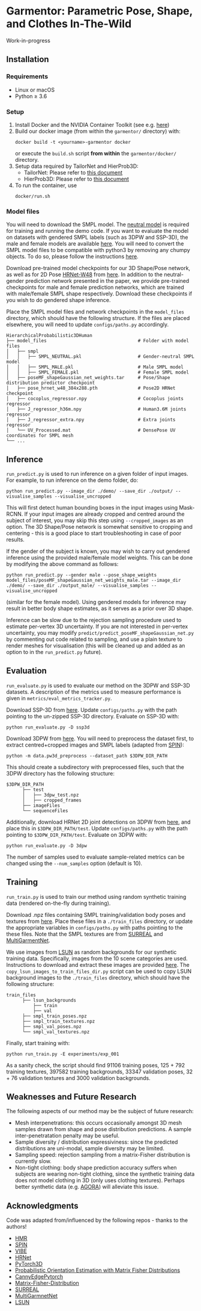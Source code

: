 # Garmentor: Parametric Pose, Shape, and Clothes In-The-Wild

Work-in-progress

## Installation

### Requirements
- Linux or macOS
- Python ≥ 3.6

### Setup

1) Install Docker and the NVIDIA Container Toolkit (see e.g. [here](https://docs.nvidia.com/datacenter/cloud-native/container-toolkit/install-guide.html#docker))
2) Build our docker image (from within the `garmentor/` directory) with:
    ```
    docker build -t <yourname>-garmentor docker
    ```
    or execute the `build.sh` script **from within** the `garmentor/docker/` directory.
3) Setup data required by TailorNet and HierProb3D:
    * TailorNet: Please refer to [this document](documentation/tailornet_preparation)
    * HierProb3D: Please refer to [this document](documentation/hierprob3d_preparation)
4) To run the container, use
    ```
    docker/run.sh
    ```

### Model files
You will need to download the SMPL model. The [neutral model](http://smplify.is.tue.mpg.de) is required for training and running the demo code. If you want to evaluate the model on datasets with gendered SMPL labels (such as 3DPW and SSP-3D), the male and female models are available [here](http://smpl.is.tue.mpg.de). You will need to convert the SMPL model files to be compatible with python3 by removing any chumpy objects. To do so, please follow the instructions [here](https://github.com/vchoutas/smplx/tree/master/tools).

Download pre-trained model checkpoints for our 3D Shape/Pose network, as well as for 2D Pose [HRNet-W48](https://github.com/leoxiaobin/deep-high-resolution-net.pytorch) from [here](https://drive.google.com/drive/folders/1WHdbAaPM8-FpnwMuCdVEchskgKab3gel?usp=sharing). In addition to the neutral-gender prediction network presented in the paper, we provide pre-trained checkpoints for male and female prediction networks, which are trained with male/female SMPL shape respectively. Download these checkpoints if you wish to do gendered shape inference.

Place the SMPL model files and network checkpoints in the `model_files` directory, which should have the following structure. If the files are placed elsewhere, you will need to update `configs/paths.py` accordingly.

    HierarchicalProbabilistic3DHuman
    ├── model_files                                  # Folder with model files
    │   ├── smpl
    │   │   ├── SMPL_NEUTRAL.pkl                     # Gender-neutral SMPL model
    │   │   ├── SMPL_MALE.pkl                        # Male SMPL model
    │   │   ├── SMPL_FEMALE.pkl                      # Female SMPL model
    │   ├── poseMF_shapeGaussian_net_weights.tar     # Pose/Shape distribution predictor checkpoint
    │   ├── pose_hrnet_w48_384x288.pth               # Pose2D HRNet checkpoint
    │   ├── cocoplus_regressor.npy                   # Cocoplus joints regressor
    │   ├── J_regressor_h36m.npy                     # Human3.6M joints regressor
    │   ├── J_regressor_extra.npy                    # Extra joints regressor
    │   └── UV_Processed.mat                         # DensePose UV coordinates for SMPL mesh             
    └── ...
 
## Inference
`run_predict.py` is used to run inference on a given folder of input images. For example, to run inference on the demo folder, do:
```
python run_predict.py --image_dir ./demo/ --save_dir ./output/ --visualise_samples --visualise_uncropped
```
This will first detect human bounding boxes in the input images using Mask-RCNN. If your input images are already cropped and centred around the subject of interest, you may skip this step using `--cropped_images` as an option. The 3D Shape/Pose network is somewhat sensitive to cropping and centering - this is a good place to start troubleshooting in case of poor results.

If the gender of the subject is known, you may wish to carry out gendered inference using the provided male/female model weights. This can be done by modifying the above command as follows:
```
python run_predict.py --gender male --pose_shape_weights model_files/poseMF_shapeGaussian_net_weights_male.tar --image_dir ./demo/ --save_dir ./output_male/ --visualise_samples --visualise_uncropped
```
(similar for the female model). Using gendered models for inference may result in better body shape estimates, as it serves as a prior over 3D shape.

Inference can be slow due to the rejection sampling procedure used to estimate per-vertex 3D uncertainty. If you are not interested in per-vertex uncertainty, you may modify `predict/predict_poseMF_shapeGaussian_net.py` by commenting out code related to sampling, and use a plain texture to render meshes for visualisation (this will be cleaned up and added as an option to in the `run_predict.py` future).

## Evaluation
`run_evaluate.py` is used to evaluate our method on the 3DPW and SSP-3D datasets. A description of the metrics used to measure performance is given in `metrics/eval_metrics_tracker.py`.

Download SSP-3D from [here](https://github.com/akashsengupta1997/SSP-3D). Update `configs/paths.py` with the path pointing to the un-zipped SSP-3D directory. Evaluate on SSP-3D with:
```
python run_evaluate.py -D ssp3d
```

Download 3DPW from [here](https://virtualhumans.mpi-inf.mpg.de/3DPW/). You will need to preprocess the dataset first, to extract centred+cropped images and SMPL labels (adapted from [SPIN](https://github.com/nkolot/SPIN/tree/master/datasets/preprocess)):
```
python -m data.pw3d_preprocess --dataset_path $3DPW_DIR_PATH
```
This should create a subdirectory with preprocessed files, such that the 3DPW directory has the following structure:
```
$3DPW_DIR_PATH
      ├── test                                  
      │   ├── 3dpw_test.npz    
      │   ├── cropped_frames   
      ├── imageFiles
      └── sequenceFiles
```
Additionally, download HRNet 2D joint detections on 3DPW from [here](https://drive.google.com/drive/folders/1GnVukI3Z1h0fq9GeD40RI8z35EfKWEda?usp=sharing), and place this in `$3DPW_DIR_PATH/test`. Update `configs/paths.py` with the path pointing to `$3DPW_DIR_PATH/test`. Evaluate on 3DPW with:
```
python run_evaluate.py -D 3dpw
```
The number of samples used to evaluate sample-related metrics can be changed using the `--num_samples` option (default is 10).

## Training
`run_train.py` is used to train our method using random synthetic training data (rendered on-the-fly during training). 

Download .npz files containing SMPL training/validation body poses and textures from [here](https://drive.google.com/drive/folders/1lvxwKcqi4HaxTLQlEicPhN5Q3L-aWjYN?usp=sharing). Place these files in a `./train_files` directory, or update the appropriate variables in `configs/paths.py` with paths pointing to the these files. Note that the SMPL textures are from [SURREAL](https://github.com/gulvarol/surreal) and [MultiGarmentNet](https://github.com/bharat-b7/MultiGarmentNetwork).

We use images from [LSUN](https://github.com/fyu/lsun) as random backgrounds for our synthetic training data. Specifically, images from the 10 scene categories are used. Instructions to download and extract these images are provided [here](https://github.com/fyu/lsun). The `copy_lsun_images_to_train_files_dir.py` script can be used to copy LSUN background images to the `./train_files` directory, which should have the following structure:
```
train_files
      ├── lsun_backgrounds
          ├── train
          ├── val
      ├── smpl_train_poses.npz
      ├── smpl_train_textures.npz                                  
      ├── smpl_val_poses.npz                                  
      └── smpl_val_textures.npz                                  
```

Finally, start training with:
```
python run_train.py -E experiments/exp_001
```
As a sanity check, the script should find 91106 training poses, 125 + 792 training textures, 397582 training backgrounds, 33347 validation poses, 32 + 76 validation textures and 3000 validation backgrounds.

## Weaknesses and Future Research
The following aspects of our method may be the subject of future research:
- Mesh interpenetrations: this occurs occasionally amongst 3D mesh samples drawn from shape and pose distribution predictions. A sample inter-penetratation penalty may be useful.
- Sample diversity / distribution expressiviness: since the predicted distributions are uni-modal, sample diversity may be limited.
- Sampling speed: rejection sampling from a matrix-Fisher distribution is currently slow.
- Non-tight clothing: body shape prediction accuracy suffers when subjects are wearing non-tight clothing, since the synthetic training data does not model clothing in 3D (only uses clothing textures). Perhaps better synthetic data (e.g. [AGORA](https://agora.is.tue.mpg.de)) will alleviate this issue.

## Acknowledgments
Code was adapted from/influenced by the following repos - thanks to the authors!

- [HMR](https://github.com/akanazawa/hmr)
- [SPIN](https://github.com/nkolot/SPIN)
- [VIBE](https://github.com/mkocabas/VIBE)
- [HRNet](https://github.com/leoxiaobin/deep-high-resolution-net.pytorch)
- [PyTorch3D](https://github.com/facebookresearch/pytorch3d)
- [Probabilistic Orientation Estimation with Matrix Fisher Distributions](https://github.com/Davmo049/Public_prob_orientation_estimation_with_matrix_fisher_distributions)
- [CannyEdgePytorch](https://github.com/DCurro/CannyEdgePytorch)
- [Matrix-Fisher-Distribution](https://github.com/tylee-fdcl/Matrix-Fisher-Distribution)
- [SURREAL](https://github.com/gulvarol/surreal)
- [MultiGarmnetNet](https://github.com/bharat-b7/MultiGarmentNetwork)
- [LSUN](https://github.com/fyu/lsun)

